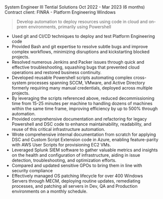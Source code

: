 System Engineer III
Tential Solutions
Oct 2022 - Mar 2023 (6 months)
Contract client: FINRA - Platform Engineering Windows

> Develop automation to deploy resources using code in cloud and on-prem
  environments, primarily using Powershell

* Used git and CI/CD techniques to deploy and test Platform Engineering code
* Provided Bash and git expertise to resolve subtle bugs and improve complex
  workflows, minimizing disruptions and kickstarting blocked projects.
* Resolved numerous Jenkins and Packer issues through quick and effective
  troubleshooting, squashing bugs that prevented cloud operations and restored
  business continuity.
* Developed reusable Powershell scripts automating complex cross-system
  processes spanning SCCM, VMware, and Active Directory formerly requiring many
  manual credentials, deployed across multiple projects.
* By leveraging the scripts referenced above, reduced decommissioning time from
  15-25 minutes per machine to handling dozens of machines within the same time
  frame, improving efficiency by up to 500% through automation.
* Provided comprehensive documentation and refactoring for legacy Powershell
  and DSC code to enhance maintainability, readability, and reuse of this
  critical infrastructure automation.
* Wrote comprehensive internal documentation from scratch for applying DSC and
  Custom Script Extension code in Azure, enabling feature-parity with AWS User
  Scripts for provisioning EC2 VMs.
* Leveraged Splunk SIEM software to gather valuable metrics and insights on the
  health and configuration of infrastructure, aiding in issue detection,
  troubleshooting, and optimization efforts.
* Compared and updated sensitive GPOs to bring them in line with security
  compliance
* Effectively managed OS patching lifecycle for over 400 Windows Servers
  through MECM, deploying routine updates, remediating processes, and patching
  all servers in Dev, QA and Production environments on a monthly schedule.
